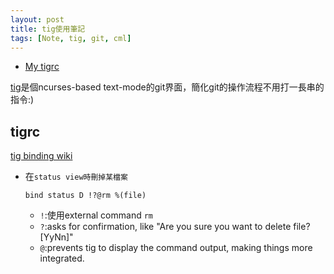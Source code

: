 ```yaml
---
layout: post
title: tig使用筆記
tags: [Note, tig, git, cml]
---
```

* [My tigrc](https://github.com/good5dog5/dotfile/blob/master/config/XDG_CONFIG/tig/tigrc)

[tig](https://github.com/jonas/tig)是個ncurses-based text-mode的git界面，簡化git的操作流程不用打一長串的指令:)

<!--more-->

## tigrc
[tig binding wiki](https://github.com/jonas/tig/wiki/Bindings)

* 在`status view時刪掉某檔案`
	~~~
	bind status D !?@rm %(file)
	~~~
	* `!`:使用external command `rm`
	* `?`:asks for confirmation, like "Are you sure you want to delete file? [YyNn]"
	* `@`:prevents tig to display the command output, making things more integrated.

	
